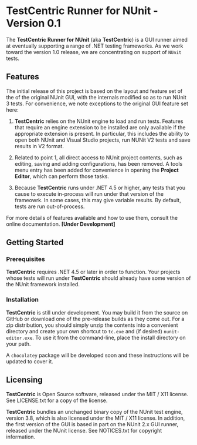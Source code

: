 # TestCentric Runner for NUnit - Version 0.1

The **TestCentric Runner for NUnit** (aka **TestCentric**) is a GUI runner aimed at eventually supporting a range of .NET testing frameworks. As we work toward the version 1.0 release, we are concentrating on support of `NUnit` tests.

## Features

The initial release of this project is based on the layout and feature set of the of the original NUnit GUI, with the internals modified so as to run NUnit 3 tests. For convenience, we note exceptions to the original GUI feature set here:

1. **TestCentric** relies on the NUnit engine to load and run tests. Features that require an engine extension to be installed are only available if the appropriate extension is present. In particular, this includes the ability to open both NUnit and Visual Studio projects, run NUNit V2 tests and save results in V2 format.

2. Related to point 1, all direct access to NUnit project contents, such as editing, saving and adding configurations, has been removed. A tools menu entry has been added for convenience in opening the **Project Editor**, which can perform those tasks.

3. Because **TestCentric** runs under .NET 4.5 or higher, any tests that you cause to execute in-process will run under that version of the frameowrk. In some cases, this may give variable results. By default, tests are run out-of-process.

For more details of features available and how to use them, consult the online documentation. **[Under Development]**

## Getting Started
### Prerequisites

**TestCentric** requires .NET 4.5 or later in order to function. Your projects whose tests will run under **TestCentric** should already have some version of the NUnit framework installed.

### Installation

**TestCentric** is still under development. You may build it from the source on GitHub or download one of the pre-release builds as they come out. For a zip distribution, you should simply unzip the contents into a convenient directory and create your own shortcut to `tc.exe` and (if desired) `nunit-editor.exe`. To use it from the command-line, place the install directory on your path.

A `chocolatey` package will be developed soon and these instructions will be updated to cover it.

## Licensing

**TestCentric** is Open Source software, released under the MIT / X11 license. See LICENSE.txt for a copy of the license.

**TestCentric** bundles an unchanged binary copy of the NUnit test engine, version 3.8, which is also licensed under the MIT / X11 license. In addition, the first version of the GUI is based in part on the NUnit 2.x GUI runner, released under the NUnit license. See NOTICES.txt for copyright information.
